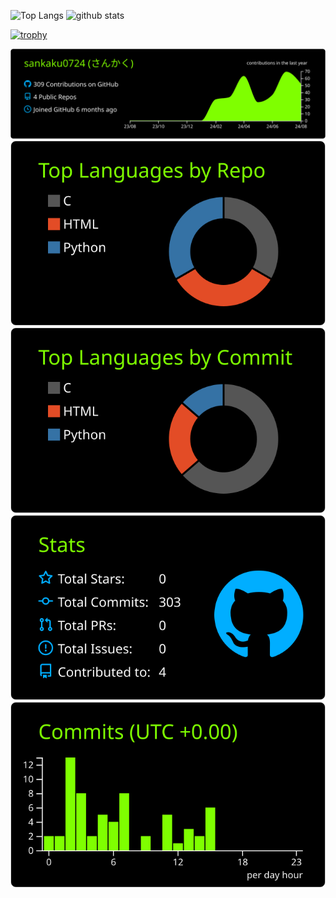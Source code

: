 <p align="left"> 
  <img alt="Top Langs" height="150px" src="https://github-readme-stats.vercel.app/api/top-langs/?username=sankaku0724&layout=compact&count_private=true&show_icons=true&theme=onedark" />
  <img alt="github stats" height="150px" src="https://github-readme-stats.vercel.app/api?username=sankaku0724&count_private=true&show_icons=true&show_icons=true&theme=onedark" />
</p>

[![trophy](https://github-profile-trophy.vercel.app/?username=sankaku0724&theme=onedark&column=7
)](https://github.com/sankaku0724/github-profile-trophy)

[![](https://raw.githubusercontent.com/sankaku0724/sankaku0724/main/profile-summary-card-output/chartreuse_dark/0-profile-details.svg)](https://github.com/vn7n24fzkq/github-profile-summary-cards)
[![](https://raw.githubusercontent.com/sankaku0724/sankaku0724/main/profile-summary-card-output/chartreuse_dark/1-repos-per-language.svg)](https://github.com/vn7n24fzkq/github-profile-summary-cards) [![](https://raw.githubusercontent.com/sankaku0724/sankaku0724/main/profile-summary-card-output/chartreuse_dark/2-most-commit-language.svg)](https://github.com/vn7n24fzkq/github-profile-summary-cards)
[![](https://raw.githubusercontent.com/sankaku0724/sankaku0724/main/profile-summary-card-output/chartreuse_dark/3-stats.svg)](https://github.com/vn7n24fzkq/github-profile-summary-cards) [![](https://raw.githubusercontent.com/sankaku0724/sankaku0724/main/profile-summary-card-output/chartreuse_dark/4-productive-time.svg)](https://github.com/vn7n24fzkq/github-profile-summary-cards)
